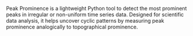 Peak Prominence is a lightweight Python tool to detect the most prominent peaks in irregular or non-uniform time series data. Designed for scientific data analysis, it helps uncover cyclic patterns by measuring peak prominence analogically to topographical prominence.
